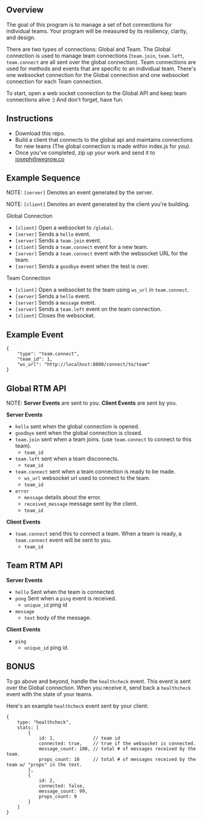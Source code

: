 Overview
--------

The goal of this program is to manage a set of bot connections for individual teams. Your program will be measured by its resiliency, clarity, and design.

There are two types of connections: Global and Team. The Global connection is used to manage team connections (`team.join`, `team.left`, `team.connect` are all sent over the global connection). Team connections are used for methods and events that are specific to an individual team. There's one websocket connection for the Global connection and one websocket connection for each Team connection.

To start, open a web socket connection to the Global API and keep team connections alive :) And don't forget, have fun.

Instructions
--------
* Download this repo.
* Build a client that connects to the global api and maintains connections for new teams (The global connection is made within index.js for you).
* Once you've completed, zip up your work and send it to joseph@wegrow.co

Example Sequence
--------

NOTE: `[server]` Denotes an event generated by the server.

NOTE: `[client]` Denotes an event generated by the client you're building.

Global Connection

* `[client]` Open a websocket to `/global`.
* `[server]` Sends a `hello` event.
* `[server]` Sends a `team.join` event.
* `[client]` Sends a `team.connect` event for a new team.
* `[server]` Sends a `team.connect` event with the websocket URL for the team.
* `[server]` Sends a `goodbye` event when the test is over.

Team Connection

* `[client]` Open a websocket to the team using `ws_url` in `team.connect`.
* `[server]` Sends a `hello` event.
* `[server]` Sends a `message` event.
* `[server]` Sends a `team.left` event on the team connection.
* `[client]` Closes the websocket.

Example Event
-------------

```
{
	"type": "team.connect",
	"team_id": 1,
	"ws_url": "http://localhost:8080/connect/to/team"
}
```

Global RTM API
--------------------------------

NOTE: **Server Events** are sent to you. **Client Events** are sent by you.

**Server Events**

* `hello` sent when the global connection is opened.
* `goodbye` sent when the global connection is closed.
* `team.join` sent when a team joins. (use `team.connect` to connect to this team).
 	* `team_id`
* `team.left` sent when a team disconnects.
	* `team_id`
* `team.connect` sent when a team connection is ready to be made.
	* `ws_url` websocket url used to connect to the team.
	* `team_id`
* `error`
	* `message` details about the error.
	* `received_message` message sent by the client.
	* `team_id`

**Client Events**           

* `team.connect` send this to connect a team. When a team is ready, a `team.connect` event will be sent to you.
	* `team_id`


Team RTM API
--------------------------------

**Server Events**

* `hello` Sent when the team is connected.
* `pong` Sent when a `ping` event is received.
	* `unique_id` ping id
* `message`
	* `text` body of the message.

**Client Events**

* `ping`
	* `unique_id` ping id.


BONUS
--------------------------------

To go above and beyond, handle the `healthcheck` event. This event is sent over the Global connection. When you receive it, send back a `healthcheck` event with the state of your teams.

Here's an example `healthcheck` event sent by your client:


```
{
	type: "healthcheck",
	stats: [
		{
			id: 1,              // team id
			connected: true,    // true if the websocket is connected.
			message_count: 100, // total # of messages received by the team.
			props_count: 10     // total # of messages received by the team w/ "props" in the text.
		},
		{
			id: 2,
			connected: false,
			message_count: 99,
			props_count: 9
		}		
	]
}
```
